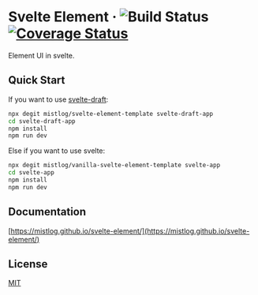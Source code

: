 # Svelte Element &middot; ![Build Status](https://github.com/mistlog/svelte-element/workflows/build/badge.svg) [![Coverage Status](https://coveralls.io/repos/github/mistlog/svelte-element/badge.svg)](https://coveralls.io/github/mistlog/svelte-element)

Element UI in svelte.

## Quick Start

If you want to use [svelte-draft](https://mistlog.github.io/svelte-draft-docs/):

```bash
npx degit mistlog/svelte-element-template svelte-draft-app
cd svelte-draft-app
npm install
npm run dev
```

Else if you want to use svelte:

```bash
npx degit mistlog/vanilla-svelte-element-template svelte-app
cd svelte-app
npm install
npm run dev
```

## Documentation

[https://mistlog.github.io/svelte-element/](https://mistlog.github.io/svelte-element/)

## License

[MIT](https://github.com/mistlog/svelte-element/blob/master/LICENSE)
